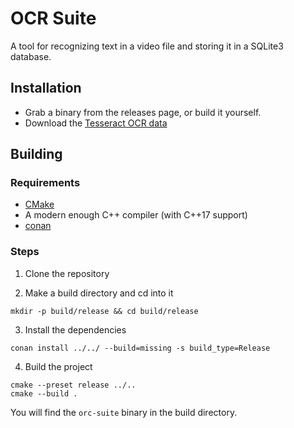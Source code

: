 # OCR Suite

A tool for recognizing text in a video file and storing it in a SQLite3 database.

## Installation
- Grab a binary from the releases page, or build it yourself.
- Download the [Tesseract OCR data](https://github.com/tesseract-ocr/tessdata/releases/)

## Building

### Requirements
- [CMake](https://cmake.org/download/)
- A modern enough C++ compiler (with C++17 support)
- [conan](https://docs.conan.io/en/latest/installation.html)

### Steps

1. Clone the repository

2. Make a build directory and cd into it
```shell
mkdir -p build/release && cd build/release
```

3. Install the dependencies
```shell
conan install ../../ --build=missing -s build_type=Release
```

4. Build the project
```shell
cmake --preset release ../..
cmake --build .
```

You will find the `orc-suite` binary in the build directory.
